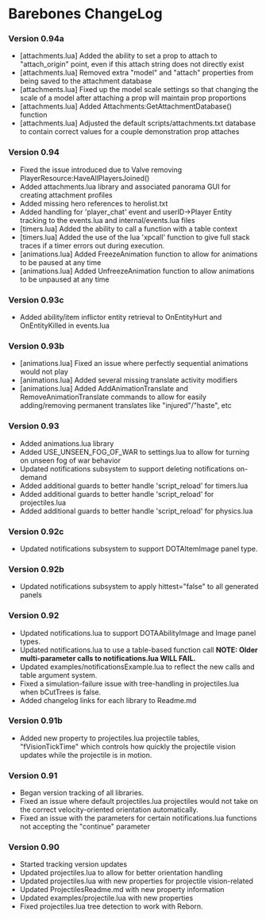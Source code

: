 # Barebones ChangeLog

### Version 0.94a
- [attachments.lua] Added the ability to set a prop to attach to "attach_origin" point, even if this attach string does not directly exist
- [attachments.lua] Removed extra "model" and "attach" properties from being saved to the attachment database
- [attachments.lua] Fixed up the model scale settings so that changing the scale of a model after attaching a prop will maintain prop proportions
- [attachments.lua] Added Attachments:GetAttachmentDatabase() function
- [attachments.lua] Adjusted the default scripts/attachments.txt database to contain correct values for a couple demonstration prop attaches

### Version 0.94
- Fixed the issue introduced due to Valve removing PlayerResource:HaveAllPlayersJoined()
- Added attachments.lua library and associated panorama GUI for creating attachment profiles
- Added missing hero references to herolist.txt
- Added handling for 'player_chat' event and userID->Player Entity tracking to the events.lua and internal/events.lua files
- [timers.lua] Added the ability to call a function with a table context
- [timers.lua] Added the use of the lua 'xpcall' function to give full stack traces if a timer errors out during execution.
- [animations.lua] Added FreezeAnimation function to allow for animations to be paused at any time
- [animations.lua] Added UnfreezeAnimation function to allow animations to be unpaused at any time

### Version 0.93c
- Added ability/item inflictor entity retrieval to OnEntityHurt and OnEntityKilled in events.lua

### Version 0.93b
- [animations.lua] Fixed an issue where perfectly sequential animations would not play
- [animations.lua] Added several missing translate activity modifiers
- [animations.lua] Added AddAnimationTranslate and RemoveAnimationTranslate commands to allow for easily adding/removing permanent translates like "injured"/"haste", etc

### Version 0.93
- Added animations.lua library
- Added USE_UNSEEN_FOG_OF_WAR to settings.lua to allow for turning on unseen fog of war behavior
- Updated notifications subsystem to support deleting notifications on-demand
- Added additional guards to better handle 'script_reload' for timers.lua
- Added additional guards to better handle 'script_reload' for projectiles.lua
- Added additional guards to better handle 'script_reload' for physics.lua

### Version 0.92c
- Updated notifications subsystem to support DOTAItemImage panel type.

### Version 0.92b
- Updated notifications subsystem to apply hittest="false" to all generated panels

### Version 0.92
- Updated notifications.lua to support DOTAAbilityImage and Image panel types.
- Updated notifications.lua to use a table-based function call **NOTE: Older multi-parameter calls to notifications.lua WILL FAIL.**
- Updated examples/notificationsExample.lua to reflect the new calls and table argument system.
- Fixed a simulation-failure issue with tree-handling in projectiles.lua when bCutTrees is false.
- Added changelog links for each library to Readme.md

### Version 0.91b
- Added new property to projectiles.lua projectile tables, "fVisionTickTime" which controls how quickly the projectile vision updates while the projectile is in motion.

### Version 0.91
- Began version tracking of all libraries.
- Fixed an issue where default projectiles.lua projectiles would not take on the correct velocity-oriented orientation automatically.
- Fixed an issue with the parameters for certain notifications.lua functions not accepting the "continue" parameter

### Version 0.90
- Started tracking version updates
- Updated projectiles.lua to allow for better orientation handling
- Updated projectiles.lua with new properties for projectile vision-related
- Updated ProjectilesReadme.md with new property information
- Updated examples/projectile.lua with new properties
- Fixed projectiles.lua tree detection to work with Reborn.